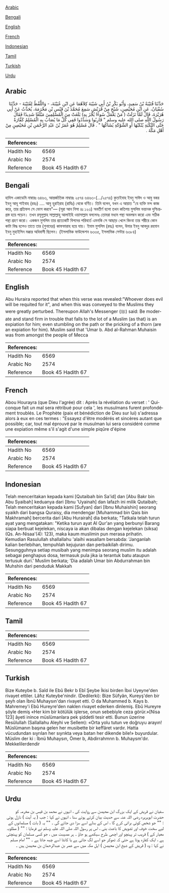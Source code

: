 [Arabic](#arabic)

[Bengali](#bengali)

[English](#english)

[French](#french)

[Indonesian](#indonesian)

[Tamil](#tamil)

[Turkish](#turkish)

[Urdu](#urdu)

## Arabic


<div dir="rtl" lang="ar" style={{fontSize:'larger',backgroundColor:'#f8f9fa',padding:20}}>
حَدَّثَنَا قُتَيْبَةُ بْنُ سَعِيدٍ، وَأَبُو بَكْرِ بْنُ أَبِي شَيْبَةَ كِلاَهُمَا عَنِ ابْنِ عُيَيْنَةَ، - وَاللَّفْظُ لِقُتَيْبَةَ - حَدَّثَنَا سُفْيَانُ، عَنِ ابْنِ مُحَيْصِنٍ، شَيْخٍ مِنْ قُرَيْشٍ سَمِعَ مُحَمَّدَ بْنَ قَيْسِ بْنِ مَخْرَمَةَ، يُحَدِّثُ عَنْ أَبِي هُرَيْرَةَ، قَالَ لَمَّا نَزَلَتْ ‏(‏ مَنْ يَعْمَلْ سُوءًا يُجْزَ بِهِ‏)‏ بَلَغَتْ مِنَ الْمُسْلِمِينَ مَبْلَغًا شَدِيدًا فَقَالَ رَسُولُ اللَّهِ صلى الله عليه وسلم ‏"‏ قَارِبُوا وَسَدِّدُوا فَفِي كُلِّ مَا يُصَابُ بِهِ الْمُسْلِمُ كَفَّارَةٌ حَتَّى النَّكْبَةِ يُنْكَبُهَا أَوِ الشَّوْكَةِ يُشَاكُهَا ‏"‏ ‏.‏ قَالَ مُسْلِمٌ هُوَ عُمَرُ بْنُ عَبْدِ الرَّحْمَنِ بْنِ مُحَيْصِنٍ مِنْ أَهْلِ مَكَّةَ ‏.‏
</div>
<div style={{backgroundColor:'#f8f9fa',padding:20, marginBottom: 10}}><table> <thead> <tr> <th>References:</th> <th></th> </tr> </thead> <tbody><tr><td>Hadith No</td><td>6569</td></tr><tr><td>Arabic No</td><td>2574</td></tr><tr><td>Reference</td><td>Book 45 Hadith 67</td></tr></tbody></table></div>

## Bengali


<div dir="ltr" lang="bn" style={{fontSize:'larger',backgroundColor:'#f8f9fa',padding:20}}>
হাদিস একাডেমি নাম্বারঃ ৬৪৬৩, আন্তর্জাতিক নাম্বারঃ ২৫৭৪ ৬৪৬৩-(…/২৫৭৪) কুতাইবাহ ইবনু সাঈদ ও আবু বকর ইবনু আবূ শাইবাহ (রহঃ) .... আবু হুরাইরাহ (রাযিঃ) থেকে বর্ণিত। তিনি বলেন, যখন এ আয়াত "যে ব্যক্তি মন্দ কাজ করে, তার প্রতিফল সে ভোগ করবে"— (সূরা আন নিসা ৪ঃ ১২৩) অবতীর্ণ হলো তখন কতিপয় মুসলিম ভয়ানক দুশ্চিন্তগ্রস্ত হয়ে পড়েন। তখন রসূলুল্লাহ সাল্লাল্লাহু আলাইহি ওয়াসাল্লাম বললেনঃ তোমরা মধ্যম পন্থা অবলম্বন করো এবং সঠিক পন্থা গ্রহণ করো। একজন মুসলিম তার প্রত্যেকটি বিপদের পরিবর্তে এমনকি সে আছাড় খেলে কিংবা তার শরীরে কোন কাটা বিদ্ধ হলেও তাতে তার (গুনাহের) কাফফারাহ হয়ে যায়। ইমাম মুসলিম (রহঃ) বলেন, উমার ইবনু আবদুর রহমান ইবনু মুহাইসিন মক্কার অধিবাসী ছিলেন। (ইসলামিক ফাউন্ডেশন ৬৩৩৫, ইসলামিক সেন্টার ৬৩৮৪)
</div>
<div style={{backgroundColor:'#f8f9fa',padding:20, marginBottom: 10}}><table> <thead> <tr> <th>References:</th> <th></th> </tr> </thead> <tbody><tr><td>Hadith No</td><td>6569</td></tr><tr><td>Arabic No</td><td>2574</td></tr><tr><td>Reference</td><td>Book 45 Hadith 67</td></tr></tbody></table></div>

## English


<div dir="ltr" lang="en" style={{fontSize:'larger',backgroundColor:'#f8f9fa',padding:20}}>
Abu Huraira reported that when this verse was revealed:"Whoever does evil will be requited for it", and when this was conveyed to the Muslims they were greatly perturbed. Thereupon Allah's Messenger (ﷺ) said: Be moderate and stand firm in trouble that falls to the lot of a Muslim (as that) is an expiation for him; even stumbling on the path or the pricking of a thorn (are an expiation for him). Muslim said that 'Umar b. Abd al-Rahman Muhaisin was from amongst the people of Mecca
</div>
<div style={{backgroundColor:'#f8f9fa',padding:20, marginBottom: 10}}><table> <thead> <tr> <th>References:</th> <th></th> </tr> </thead> <tbody><tr><td>Hadith No</td><td>6569</td></tr><tr><td>Arabic No</td><td>2574</td></tr><tr><td>Reference</td><td>Book 45 Hadith 67</td></tr></tbody></table></div>

## French


<div dir="ltr" lang="fr" style={{fontSize:'larger',backgroundColor:'#f8f9fa',padding:20}}>
Abou Hourayra (que Dieu l'agrée) dit : Après la révélation du verset : ' Quiconque fait un mal sera rétribué pour cela ', les musulmans furent profondément troublés. Le Prophète (paix et bénédiction de Dieu sur lui) s'adressa alors à eux en ces termes : "Essayez d'être modérés et sincères autant que possible; car, tout mal éprouvé par le musulman lui sera considéré comme une expiation même s'il s'agit d'une simple piqûre d'épine
</div>
<div style={{backgroundColor:'#f8f9fa',padding:20, marginBottom: 10}}><table> <thead> <tr> <th>References:</th> <th></th> </tr> </thead> <tbody><tr><td>Hadith No</td><td>6569</td></tr><tr><td>Arabic No</td><td>2574</td></tr><tr><td>Reference</td><td>Book 45 Hadith 67</td></tr></tbody></table></div>

## Indonesian


<div dir="ltr" lang="id" style={{fontSize:'larger',backgroundColor:'#f8f9fa',padding:20}}>
Telah menceritakan kepada kami [Qutaibah bin Sa'id] dan [Abu Bakr bin Abu Syaibah] keduanya dari [Ibnu 'Uyainah] dan lafazh ini milik Qutaibah; Telah menceritakan kepada kami [Sufyan] dari [Ibnu Muhaishin] seorang syaikh dari bangsa Quraisy, dia mendengar [Muhammad bin Qais bin Makhramah] bercerita dari [Abu Hurairah] dia berkata; "Tatkala telah turun ayat yang mengatakan: "Ketika turun ayat Al Qur'an yang berbunyi Barang siapa berbuat kejelekan, niscaya ia akan dibalas dengan kejelekan (siksa) (Qs. An-Nisaa'(4): 123), maka kaum muslimin pun merasa prihatin. Kemudian Rasulullah shallallahu 'alaihi wasallam bersabda: 'Janganlah kalian berlebihan, tempuhlah kejujuran dan perbaikilah dirimu. Sesungguhnya setiap musibah yang menimpa seorang muslim itu adalah sebagai penghapus dosa, termasuk pula jika ia terantuk batu ataupun tertusuk duri.' Muslim berkata; 'Dia adalah Umar bin Abdurrahman bin Muhshin dari penduduk Makkah
</div>
<div style={{backgroundColor:'#f8f9fa',padding:20, marginBottom: 10}}><table> <thead> <tr> <th>References:</th> <th></th> </tr> </thead> <tbody><tr><td>Hadith No</td><td>6569</td></tr><tr><td>Arabic No</td><td>2574</td></tr><tr><td>Reference</td><td>Book 45 Hadith 67</td></tr></tbody></table></div>

## Tamil


<div dir="ltr" lang="ta" style={{fontSize:'larger',backgroundColor:'#f8f9fa',padding:20}}>

</div>
<div style={{backgroundColor:'#f8f9fa',padding:20, marginBottom: 10}}><table> <thead> <tr> <th>References:</th> <th></th> </tr> </thead> <tbody><tr><td>Hadith No</td><td>6569</td></tr><tr><td>Arabic No</td><td>2574</td></tr><tr><td>Reference</td><td>Book 45 Hadith 67</td></tr></tbody></table></div>

## Turkish


<div dir="ltr" lang="tr" style={{fontSize:'larger',backgroundColor:'#f8f9fa',padding:20}}>
Bize Kuteybe b. Saîd ile Ebû Bekr b Ebî Şeybe İkisi birden İbııi Uyeyne'den rivayet ettiler. Lâfız Kuteybe'nindir. (Dedilerki): Bize Süfyân, Kureyş'den bir şeyh olan İbnü Muhaysın'dan rivayet etti. O da Muhammed b. Kays b. Mahremey'i Ebû Hureyre'den naklen rivayet ederken dinlemiş. Ebû Hureyre şöyle demiş «Her kim bir kötülük işlerse, onun sebebiyle ceza görür.»[Nisa 123] âyeti inince müslümanlara pek şiddetli tesir etti. Bunun üzerine Resûlullah (Sallallahu Aleyhi ve Sellem): «Orta yolu tutun ve doğruyu arayın! Müslümanın başına gelen her musibette bir keffâret vardır. Hatta vücudundan sıyrılan her sıyrıkta veya batan her dikende bile!» buyurdular. Müslim der ki : İbnü Muhaysın, Ömer b, Abdirrahmnn b. Muhaysm'dır. Mekkelilerdendir
</div>
<div style={{backgroundColor:'#f8f9fa',padding:20, marginBottom: 10}}><table> <thead> <tr> <th>References:</th> <th></th> </tr> </thead> <tbody><tr><td>Hadith No</td><td>6569</td></tr><tr><td>Arabic No</td><td>2574</td></tr><tr><td>Reference</td><td>Book 45 Hadith 67</td></tr></tbody></table></div>

## Urdu


<div dir="rtl" lang="ur" style={{fontSize:'larger',backgroundColor:'#f8f9fa',padding:20}}>
سفیان نے قریش کے ایک بزرگ ابن محیصن سے روایت کی ، انہوں نے محمد بن قیس بن مخرمہ کو حضرت ابوہریرہ رضی اللہ عنہ سے حدیث بیان کرتے ہوئے سنا ، انہوں نے کہا : جب ( یہ آیت ) نازل ہوئی : "" جو شخص کوئی برائی کرے گا ، اس کے بدلے اسے سزا دی جائے گی ۔ "" یہ ( بات ) مسلمانوں کے لیے سخت خوف اور تشویش کا باعث بنی ، اس پر رسول اللہ صلی اللہ علیہ وسلم نے فرمایا : "" ( مطلوبہ معیار کے ) قریب تر پہنچو اور اچھی طرح سیکھے ہو جاؤ ۔ ہر مصیبت میں ، جو کسی مسلمان کو پہنچتی ہے ، ایک کفارہ ہوتا ہے حتی کہ ٹھوکر جو اسے لگ جاتی ہے یا کانٹا اسے چبھ جاتا ہے ۔ "" امام مسلم نے کہا : وہ ( قریش کے شیخ ابن محیصن ) اہل مکہ میں سے عمر بن عبدالرحمان بن محیصن ہیں ۔
</div>
<div style={{backgroundColor:'#f8f9fa',padding:20, marginBottom: 10}}><table> <thead> <tr> <th>References:</th> <th></th> </tr> </thead> <tbody><tr><td>Hadith No</td><td>6569</td></tr><tr><td>Arabic No</td><td>2574</td></tr><tr><td>Reference</td><td>Book 45 Hadith 67</td></tr></tbody></table></div>